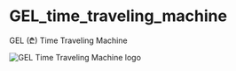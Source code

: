 # GEL_time_traveling_machine
GEL (₾) Time Traveling Machine


![GEL Time Traveling Machine logo](https://raw.githubusercontent.com/sentinel-1/GEL_time_traveling_machine/master/images/GEL_rocket_orange_light_alt_(1200x628).png "Logo of the \"GEL Time Traveling Machine\"")
